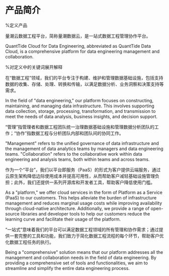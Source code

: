 # 产品简介

%定义产品

量潮云数据工程平台，简称量潮数据云，是一站式数据工程管理协作平台。

QuantTide Cloud for Data Engineering, abbreviated as QuantTide Data Cloud, is a comprehensive platform for data engineering management and collaboration.

%对定义中的关键词展开解释

在“数据工程”领域，我们的平台专注于构建、维护和管理数据基础设施，包括支持数据的收集、存储、处理、转换和传输，以满足数据分析、业务洞察和决策支持等需求。

In the field of "data engineering," our platform focuses on constructing, maintaining, and managing data infrastructure. This involves supporting data collection, storage, processing, transformation, and transmission to meet the needs of data analysis, business insights, and decision support.

“管理”指管理者和数据工程团队统一治理数据基础设施和管理数据分析团队的工作；“协作”指数据工程与分析团队内部和团队间的协同工作。

"Management" refers to the unified governance of data infrastructure and the management of data analytics teams by managers and data engineering teams. "Collaboration" refers to the collaborative work within data engineering and analysis teams, both within teams and across teams.

作为一个“平台”，我们以平台即服务（PaaS）的形式为客户提供云端服务，通过云原生架构降低边际使用成本并提高可用性，从而帮助客户减轻基础设施管理负担；此外，我们还提供一系列开源库和开发者工具，帮助客户降低使用门槛。

As a "platform," we offer cloud services in the form of Platform as a Service (PaaS) to our customers. This helps alleviate the burden of infrastructure management and reduces marginal usage costs while improving availability through cloud-native architecture. Additionally, we provide a range of open-source libraries and developer tools to help our customers reduce the learning curve and facilitate their usage of the platform.

“一站式”意味着我们的平台可以满足数据工程领域的所有管理和协作需求；通过提供一套完整的工具和功能，我们致力于简化数据工程流程的每个环节，帮助客户优化数据工程任务的执行。

Being a "comprehensive" solution means that our platform addresses all the management and collaboration needs in the field of data engineering. By providing a comprehensive set of tools and functionalities, we aim to streamline and simplify the entire data engineering process.
